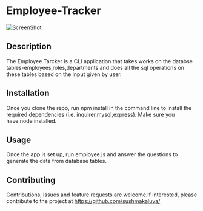 # Employee-Tracker


![ScreenShot](assets/employee_tracker.gif)

## Description

The Employee Tarcker is a CLI application that takes works on the databse tables-employees,roles,departments and does all the sql operations on these tables based on the input given by user.

## Installation

Once you clone the repo, run npm install in the command line to install the required dependencies (i.e. inquirer,mysql,express). Make sure you have node installed.

## Usage

Once the app is set up, run employee.js and answer the questions to generate the data from database tables.

## Contributing

Contributions, issues and feature requests are welcome.If interested, please contribute to the project at https://github.com/sushmakaluva/
